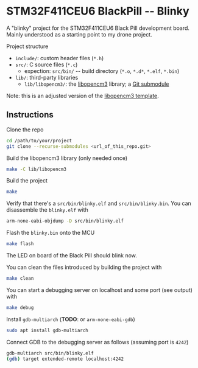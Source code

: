 # STM32F411CEU6 BlackPill -- Blinky

A "blinky" project for the STM32F411CEU6 Black Pill development board. Mainly
understood as a starting point to my drone project.

Project structure
- `include/`: custom header files (`*.h`)
- `src/`: C source files (`*.c`)
    - expection: `src/bin/` -- build directory (`*.o`, `*.d*`, `*.elf`, `*.bin`)
- `lib/`: third-party libraries
    - `lib/libopencm3/`: the
      [libopencm3](https://github.com/libopencm3/libopencm3) library; a [Git
      submodule](https://git-scm.com/book/en/v2/Git-Tools-Submodules)

Note: this is an adjusted version of the [libopencm3
template](https://github.com/libopencm3/libopencm3-template).

## Instructions

Clone the repo
```bash
cd /path/to/your/project
git clone --recurse-submodules <url_of_this_repo.git>
```

Build the libopencm3 library (only needed once)
```bash
make -C lib/libopencm3
```

Build the project
```bash
make
```

Verify that there's a `src/bin/blinky.elf` and `src/bin/blinky.bin`. You can
disassemble the `blinky.elf` with
```bash
arm-none-eabi-objdump -D src/bin/blinky.elf
```

Flash the `blinky.bin` onto the MCU
```bash
make flash
```

The LED on board of the Black Pill should blink now.

You can clean the files introduced by building the project with
```bash
make clean
```

You can start a debugging server on localhost and some port (see output) with
```bash
make debug
```

Install `gdb-multiarch` (**TODO**: or `arm-none-eabi-gdb`)
```bash
sudo apt install gdb-multiarch
```

Connect GDB to the debugging server as follows (assuming port is `4242`)
```bash
gdb-multiarch src/bin/blinky.elf
(gdb) target extended-remote localhost:4242
```
